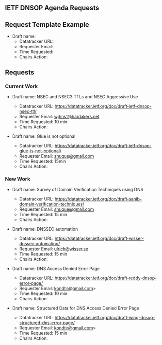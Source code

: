 ## IETF DNSOP Agenda Requests

## Request Template Example

*   Draft name:
    - Datatracker URL:
    - Requester Email:
    - Time Requested:
    - Chairs Action:

## Requests

### Current Work 

*   Draft name: NSEC and NSEC3 TTLs and NSEC Aggressive Use
    - Datatracker URL: https://datatracker.ietf.org/doc/draft-ietf-dnsop-nsec-ttl/
    - Requester Email: wjhns1@hardakers.net
    - Time Requested: 10 min
    - Chairs Action:


*   Draft name: Glue is not optional
    - Datatracker URL: https://datatracker.ietf.org/doc/draft-ietf-dnsop-glue-is-not-optional/
    - Requester Email: shuque@gmail.com 
    - Time Requested: 15min
    - Chairs Action:

### New Work

*   Draft name: Survey of Domain Verification Techniques using DNS
    - Datatracker URL: https://datatracker.ietf.org/doc/draft-sahib-domain-verification-techniques/
    - Requester Email: shuque@gmail.com
    - Time Requested: 15 min
    - Chairs Action:

*   Draft name: DNSSEC automation
    - Datatracker URL: https://datatracker.ietf.org/doc/draft-wisser-dnssec-automation/
    - Requester Email: ulrich@wisser.se
    - Time Requested: 15 min
    - Chairs Action:

*   Draft name: DNS Access Denied Error Page
    - Datatracker URL: https://datatracker.ietf.org/doc/draft-reddy-dnsop-error-page/
    - Requester Email: kondtir@gmail.com>
    - Time Requested: 10 min
    - Chairs Action:

*   Draft name: Structured Data for DNS Access Denied Error Page
    - Datatracker URL: https://datatracker.ietf.org/doc/draft-wing-dnsop-structured-dns-error-page/
    - Requester Email: kondtir@gmail.com>
    - Time Requested: 15 min
    - Chairs Action:
